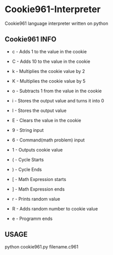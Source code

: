 # Cookie961-Interpreter
Cookie961 language interpreter written on python

## Cookie961 INFO

* c - Adds 1 to the value in the cookie

* C - Adds 10 to the value in the cookie

* k - Multiplies the cookie value by 2

* K - Multiplies the cookie value by 5

* o - Subtracts 1 from the value in the cookie

* i - Stores the output value and turns it into 0

* I - Stores the output value

* E - Clears the value in the cookie

* 9 - String input

* 6 - Command(math problem) input

* 1 - Outputs cookie value

* ( - Cycle Starts

* ) - Cycle Ends

* [ - Math Expression starts

* ] - Math Expression ends

* r - Prints random value

* R - Adds random number to cookie value

* e - Programm ends

## USAGE

python cookie961.py filename.c961
